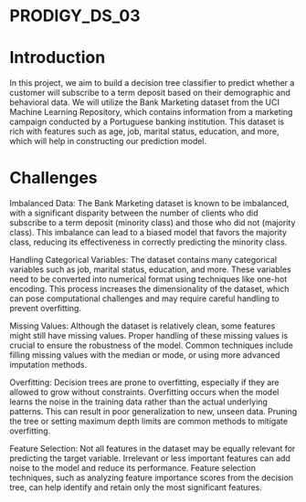 # PRODIGY_DS_03
# Introduction
In this project, we aim to build a decision tree classifier to predict whether a customer will subscribe to a term deposit based on their demographic and behavioral data. We will utilize the Bank Marketing dataset from the UCI Machine Learning Repository, which contains information from a marketing campaign conducted by a Portuguese banking institution. This dataset is rich with features such as age, job, marital status, education, and more, which will help in constructing our prediction model.

# Challenges
Imbalanced Data:
The Bank Marketing dataset is known to be imbalanced, with a significant disparity between the number of clients who did subscribe to a term deposit (minority class) and those who did not (majority class). This imbalance can lead to a biased model that favors the majority class, reducing its effectiveness in correctly predicting the minority class.

Handling Categorical Variables:
The dataset contains many categorical variables such as job, marital status, education, and more. These variables need to be converted into numerical format using techniques like one-hot encoding. This process increases the dimensionality of the dataset, which can pose computational challenges and may require careful handling to prevent overfitting.

Missing Values:
Although the dataset is relatively clean, some features might still have missing values. Proper handling of these missing values is crucial to ensure the robustness of the model. Common techniques include filling missing values with the median or mode, or using more advanced imputation methods.

Overfitting:
Decision trees are prone to overfitting, especially if they are allowed to grow without constraints. Overfitting occurs when the model learns the noise in the training data rather than the actual underlying patterns. This can result in poor generalization to new, unseen data. Pruning the tree or setting maximum depth limits are common methods to mitigate overfitting.

Feature Selection:
Not all features in the dataset may be equally relevant for predicting the target variable. Irrelevant or less important features can add noise to the model and reduce its performance. Feature selection techniques, such as analyzing feature importance scores from the decision tree, can help identify and retain only the most significant features.
